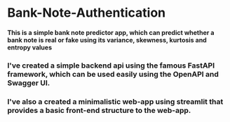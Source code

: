# Bank-Note-Authentication

#### This is a simple bank note predictor app, which can predict whether a bank note is real or fake using its variance, skewness, kurtosis and entropy values
### I've created a simple backend api using the famous FastAPI framework, which can be used easily using the OpenAPI and Swagger UI.
### I've also a created a minimalistic web-app using streamlit that provides a basic front-end structure to the web-app.
